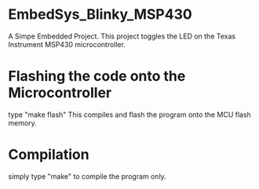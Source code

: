 # EmbedSys_Blinky_MSP430
A Simpe Embedded Project. This project toggles the LED on the Texas Instrument MSP430 microcontroller. 


# Flashing the code onto the Microcontroller
type "make flash"
This compiles and flash the program onto the MCU flash memory.


# Compilation
simply type "make" to compile the program only.
